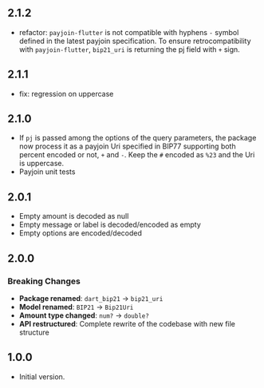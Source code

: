 ## 2.1.2

- refactor: `payjoin-flutter` is not compatible with hyphens `-` symbol defined in the latest payjoin specification. To ensure retrocompatibility with `payjoin-flutter`, `bip21_uri` is returning the pj field with `+` sign.


## 2.1.1

- fix: regression on uppercase

## 2.1.0

- If `pj` is passed among the options of the query parameters, the package now process it as a payjoin Uri specified in BIP77 supporting both percent encoded or not, `+` and `-`. Keep the `#` encoded as `%23` and the Uri is uppercase.
- Payjoin unit tests

## 2.0.1
- Empty amount is decoded as null
- Empty message or label is decoded/encoded as empty
- Empty options are encoded/decoded

## 2.0.0

### Breaking Changes
- **Package renamed**: `dart_bip21` → `bip21_uri`
- **Model renamed**: `BIP21` → `Bip21Uri`
- **Amount type changed**: `num?` → `double?`
- **API restructured**: Complete rewrite of the codebase with new file structure

## 1.0.0

- Initial version.
